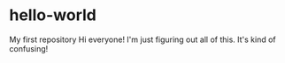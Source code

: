 # hello-world
My first repository
Hi everyone!  I'm just figuring out all of this.  It's kind of confusing!
